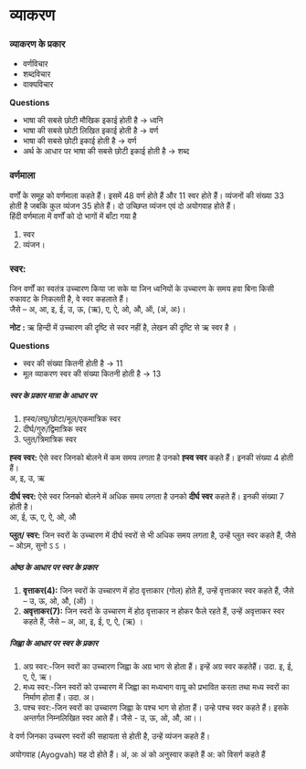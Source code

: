 
# व्याकरण

### व्याकरण के प्रकार
* वर्णविचार
* शब्दविचार
* वाक्यविचार

__Questions__

* भाषा की सबसे छोटी मौखिक इकाई होती है  -> ध्वनि
* भाषा की सबसे छोटी लिखित इकाई होती है  -> वर्ण
* भाषा की सबसे छोटी इकाई होती है  -> वर्ण
* अर्थ के आधार पर भाषा की सबसे छोटी इकाई होती है  -> शब्द

### वर्णमाला
वर्णों के समूह को वर्णमाला कहते हैं। इसमें 48 वर्ण होते हैं और 11 स्वर होते हैं। व्यंजनों की संख्या 33 होती है जबकि कुल व्यंजन 35 होते हैं। दो उच्छिप्त व्यंजन एवं दो अयोगवाह होते हैं।<br>
हिंदी वर्णमाला में वर्णों को दो भागों में बाँटा गया है<br>
1. स्वर <br>
2. व्यंजन।<br>

### स्वर:
जिन वर्णों का स्वतंत्र उच्चारण किया जा सके या जिन ध्वनियों के उच्चारण के समय हवा बिना किसी रुकावट के निकलती है, वे स्वर कहलाते हैं। <br>
जैसे – अ, आ, इ, ई, उ, ऊ, (ऋ), ए, ऐ, ओ, औ, ऑ, (अं, अः)।<br>

__नोट :__ ऋ हिन्दी में उच्चारण की दृष्टि से स्वर नहीं है, लेखन की दृष्टि से ऋ स्वर है ।<br>

__Questions__<br>
* स्वर की संख्या कितनी होती है  -> 11
* मूल व्याकरण स्वर की संख्या कितनी होती है  -> 13

##### स्वर के प्रकार मात्रा के आधार पर
1. ह्स्व/लघु/छोटा/मूल/एकमात्रिक  स्वर
2. दीर्घ/गुरु/द्विमात्रिक स्वर
3. प्लुत/त्रिमात्रिक स्वर

__ह्स्व स्वर:__ ऐसे स्वर जिनको बोलने में कम समय लगता है उनको __ह्स्व स्वर__ कहते हैं। इनकी संख्या 4 होती हैं।<br>
अ, इ, उ, ऋ<br>

__दीर्घ स्वर:__ ऐसे स्वर जिनको बोलने में अधिक समय लगता है उनको __दीर्घ स्वर__ कहते हैं। इनकी संख्या 7 होती है।<br>
आ, ई, ऊ, ए, ऐ, ओ, औ

__प्लुत/ स्वर:__ जिन स्वरों के उच्चारण में दीर्घ स्वरों से भी अधिक समय लगता है, उन्हें प्लुत स्वर कहते हैं, जैसे – ओऽम, सुनो ऽ ऽ ।

##### ओष्ठ के आधार पर स्वर के प्रकार
1. __वृत्ताकर(4):__ जिन स्वरों के उच्चारण में होठ वृत्ताकार (गोल) होते हैं, उन्हें वृत्ताकार स्वर कहते हैं, जैसे – उ, ऊ, ओ, औ, (ऑ) ।
2. __अवृत्ताकर(7):__ जिन स्वरों के उच्चारण में होठ वृत्ताकार न होकर फैले रहते हैं, उन्हें अवृत्ताकर स्वर कहते हैं, जैसे – अ, आ, इ, ई, ए, ऐ, (ऋ) ।

##### जिह्वा के आधार पर स्वर के प्रकार
1. अग्र स्वर:-जिन स्वरों का उच्चारण जिह्वा के अग्र भाग से होता हैं। इन्हें अग्र स्वर कहतेहैं। उदा. इ, ई, ए, ऐ, ऋ।
2. मध्य स्वर:-जिन स्वरों को उच्चारण में जिह्वा का मध्यभाग वायू को प्रभावित करता तथा मध्य स्वरों का निर्माण होता हैं। उदा. अ।
3. पश्च स्वर:-जिन स्वरों का उच्चारण जिह्वा के पश्च भाग से होता हैं। उन्हे पश्च स्वर कहते हैं। इसके अन्तर्गत निम्नलिखित स्वर आते हैं। जैसे - उ, ऊ, ओ, औ, आ।।



वे वर्ण जिनका उच्चरण स्वरों की सहायता से होती है, उन्हें व्यंजन कहते हैं।

अयोगवाह (Ayogvah)
यह दो होते हैं।
अं, अः
अं को अनुस्वार कहते हैं
अ: को विसर्ग कहते हैं
